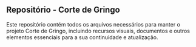 ## Repositório - Corte de Gringo

Este repositório contém todos os arquivos necessários para manter o projeto Corte de Gringo, incluindo recursos visuais, documentos e outros elementos essenciais para a sua continuidade e atualização.
